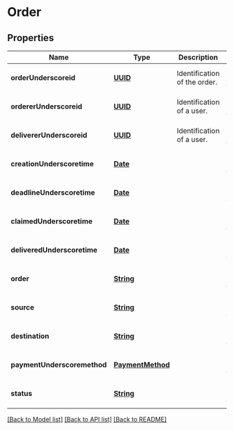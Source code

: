 # Order
## Properties

Name | Type | Description | Notes
------------ | ------------- | ------------- | -------------
**orderUnderscoreid** | [**UUID**](UUID.md) | Identification of the order. | [optional] [default to null]
**ordererUnderscoreid** | [**UUID**](UUID.md) | Identification of a user. | [optional] [default to null]
**delivererUnderscoreid** | [**UUID**](UUID.md) | Identification of a user. | [optional] [default to null]
**creationUnderscoretime** | [**Date**](DateTime.md) |  | [optional] [default to null]
**deadlineUnderscoretime** | [**Date**](DateTime.md) |  | [optional] [default to null]
**claimedUnderscoretime** | [**Date**](DateTime.md) |  | [optional] [default to null]
**deliveredUnderscoretime** | [**Date**](DateTime.md) |  | [optional] [default to null]
**order** | [**String**](string.md) |  | [optional] [default to null]
**source** | [**String**](string.md) |  | [optional] [default to null]
**destination** | [**String**](string.md) |  | [optional] [default to null]
**paymentUnderscoremethod** | [**PaymentMethod**](PaymentMethod.md) |  | [optional] [default to null]
**status** | [**String**](string.md) |  | [optional] [default to null]

[[Back to Model list]](../README.md#documentation-for-models) [[Back to API list]](../README.md#documentation-for-api-endpoints) [[Back to README]](../README.md)

